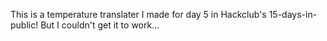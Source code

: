 This is a temperature translater I made for day 5 in Hackclub's 15-days-in-public! But I couldn't get it to work...